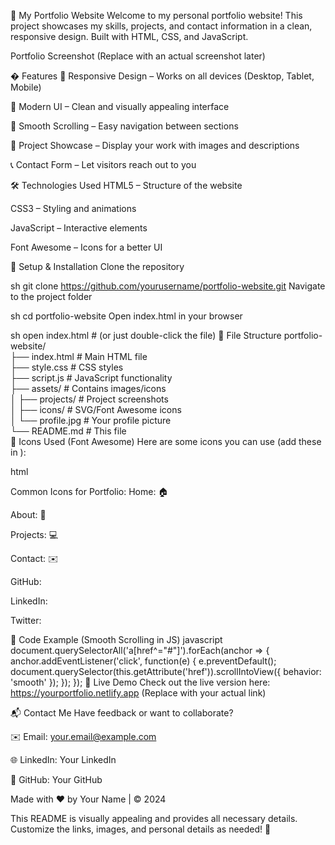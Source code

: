 🌟 My Portfolio Website
Welcome to my personal portfolio website! This project showcases my skills, projects, and contact information in a clean, responsive design. Built with HTML, CSS, and JavaScript.

Portfolio Screenshot (Replace with an actual screenshot later)

� Features
📱 Responsive Design – Works on all devices (Desktop, Tablet, Mobile)

🎨 Modern UI – Clean and visually appealing interface

📜 Smooth Scrolling – Easy navigation between sections

📂 Project Showcase – Display your work with images and descriptions

📞 Contact Form – Let visitors reach out to you

🛠️ Technologies Used
HTML5 – Structure of the website

CSS3 – Styling and animations

JavaScript – Interactive elements

Font Awesome – Icons for a better UI

🔧 Setup & Installation
Clone the repository

sh
git clone https://github.com/yourusername/portfolio-website.git
Navigate to the project folder

sh
cd portfolio-website
Open index.html in your browser

sh
open index.html  # (or just double-click the file)
📂 File Structure
portfolio-website/  
├── index.html          # Main HTML file  
├── style.css           # CSS styles  
├── script.js           # JavaScript functionality  
├── assets/             # Contains images/icons  
│   ├── projects/      # Project screenshots  
│   ├── icons/         # SVG/Font Awesome icons  
│   └── profile.jpg    # Your profile picture  
└── README.md           # This file  
🎨 Icons Used (Font Awesome)
Here are some icons you can use (add these in <head>):

html
<link rel="stylesheet" href="https://cdnjs.cloudflare.com/ajax/libs/font-awesome/6.4.0/css/all.min.css">
Common Icons for Portfolio:
Home: <i class="fas fa-home"></i> 🏠

About: <i class="fas fa-user"></i> 👤

Projects: <i class="fas fa-code"></i> 💻

Contact: <i class="fas fa-envelope"></i> ✉️

GitHub: <i class="fab fa-github"></i>

LinkedIn: <i class="fab fa-linkedin"></i>

Twitter: <i class="fab fa-twitter"></i>

📜 Code Example (Smooth Scrolling in JS)
javascript
document.querySelectorAll('a[href^="#"]').forEach(anchor => {
    anchor.addEventListener('click', function(e) {
        e.preventDefault();
        document.querySelector(this.getAttribute('href')).scrollIntoView({
            behavior: 'smooth'
        });
    });
});
🚀 Live Demo
Check out the live version here: https://yourportfolio.netlify.app (Replace with your actual link)

📬 Contact Me
Have feedback or want to collaborate?

✉️ Email: your.email@example.com

🌐 LinkedIn: Your LinkedIn

🐙 GitHub: Your GitHub

Made with ❤️ by Your Name | © 2024

This README is visually appealing and provides all necessary details. Customize the links, images, and personal details as needed! 🎉
